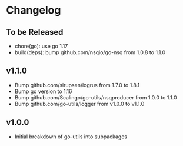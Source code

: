 # Changelog

## To be Released

* chore(go): use go 1.17
* build(deps): bump github.com/nsqio/go-nsq from 1.0.8 to 1.1.0

## v1.1.0

* Bump github.com/sirupsen/logrus from 1.7.0 to 1.8.1
* Bump go version to 1.16
* Bump github.com/Scalingo/go-utils/nsqproducer from 1.0.0 to 1.1.0
* Bump github.com/go-utils/logger from v1.0.0 to v1.1.0

## v1.0.0

* Initial breakdown of go-utils into subpackages

